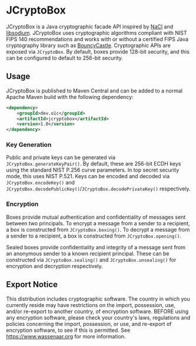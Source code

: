 # JCryptoBox

JCryptoBox is a Java cryptographic facade API inspired by [NaCl](https://nacl.cr.yp.to/) and [libsodium](https://doc.libsodium.org/).
JCryptoBox uses cryptographic algorithms compliant with NIST FIPS 140 recommendations and works with or without a certified FIPS Java cryptography library such as [BouncyCastle](https://www.bouncycastle.org/fips-java/).
Cryptographic APIs are exposed via `JCryptoBox`.
By default, boxes provide 128-bit security, and this can be configured to default to 256-bit security.

## Usage

JCryptoBox is published to Maven Central and can be added to a normal Apache Maven build with the following dependency:

```xml
<dependency>
    <groupId>dev.o1c</groupId>
    <artifactId>jcryptobox</artifactId>
    <version>1.0</version>
</dependency>
```

### Key Generation

Public and private keys can be generated via `JCryptoBox.generateKeyPair()`.
By default, these are 256-bit ECDH keys using the standard NIST P.256 curve parameters.
In top secret security mode, this uses NIST P.521.
Keys can be encoded and decoded via `JCryptoBox.encodeKey()` and `JCryptoBox.decodePublicKey()`/`JCryptoBox.decodePrivateKey()` respectively.

### Encryption

Boxes provide mutual authentication and confidentiality of messages sent between two principals.
To encrypt a message from a sender to a recipient, a box is constructed from `JCryptoBox.boxing()`.
To decrypt a message from a sender to a recipient, a box is constructed from `JCryptoBox.opening()`.

Sealed boxes provide confidentiality and integrity of a message sent from an anonymous sender to a known recipient principal.
These can be constructed via `JCryptoBox.sealing()` and `JCryptoBox.unsealing()` for encryption and decryption respectively.

## Export Notice

This distribution includes cryptographic software.
The country in which you currently reside may have restrictions on the import, possession, use, and/or re-export to another country, of encryption software.
BEFORE using any encryption software, please check your country's laws, regulations and policies concerning the import, possession, or use, and re-export of encryption software, to see if this is permitted.
See https://www.wassenaar.org for more information.
